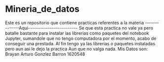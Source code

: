 # Mineria_de_datos
Este es un repositorio que contiene practicas referentes a la materia
--------------Aqui-------------------------
Se que esta practica no vale ya pero batalle bastante para instalar las librerias como paquetes del notebook Jupyter, sumandole que no tengo computadora por el momento, acabo de conseguir una prestada.
Al fin tengo ya las librerias o paquetes instaladas pero aun asi le dejo la practica Aun que no valga nada.
Mis Datos son:
Brayan Arturo Gonzlez Barron 1620548
